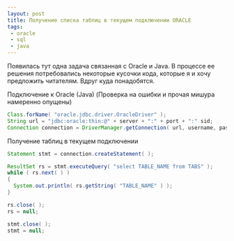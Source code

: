 ```yaml
---
layout: post
title: Получение списка таблиц в текущем подключении ORACLE
tags:
 - oracle
 - sql
 - java
---
```


Появилась тут одна задача связанная с Oracle и Java. В процессе ее решения потребовались некоторые кусочки кода, которые я и хочу предложить читателям. Вдруг куда понадобятся.

Подключение к Oracle (Java) (Проверка на ошибки и прочая мишура намеренно опущены)

``` java
Class.forName( "oracle.jdbc.driver.OracleDriver" );
String url = "jdbc:oracle:thin:@" + server + ":" + port + ":" sid;
Connection connection = DriverManager.getConnection( url, username, password );
```

Получение таблиц в текущем подключении

``` java
Statement stmt = connection.createStatement( );

ResultSet rs = stmt.executeQuery( "select TABLE_NAME from TABS" );
while ( rs.next( ) )
{
  System.out.println( rs.getString( "TABLE_NAME" ) );
}

rs.close( );
rs = null;

stmt.close( );
stmt = null;
```
